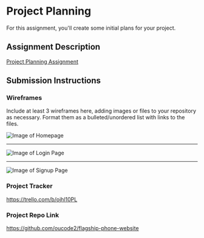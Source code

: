 # Project Planning
For this assignment, you'll create some initial plans for your project.

## Assignment Description
[Project Planning Assignment](https://education.launchcode.org/liftoff/modules/assignments/project-planning)

## Submission Instructions

### Wireframes

Include at least 3 wireframes here, adding images or files to your repository as necessary. Format them as a bulleted/unordered list with links to the files.

![Image of Homepage](https://github.com/oucode2/liftoff-assignments/blob/master/wireframe-images/Home%20Page.png)

----------------------------------------------------------------------------------

![Image of Login Page](https://github.com/oucode2/liftoff-assignments/blob/master/wireframe-images/Login%20Page%20Wireframe.png)

----------------------------------------------------------------------------------

![Image of Signup Page](https://github.com/oucode2/liftoff-assignments/blob/master/wireframe-images/Signup%20Page.png)



### Project Tracker

https://trello.com/b/ojhl10PL

### Project Repo Link

https://github.com/oucode2/flagship-phone-website

